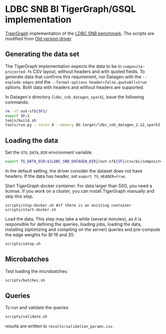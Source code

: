 # LDBC SNB BI TigerGraph/GSQL implementation

[TigerGraph](https://www.tigergraph.com) implementation of the [LDBC SNB benchmark](https://github.com/ldbc/ldbc_snb_docs). The scripts are modified from [Old version driver](https://github.com/tigergraph/ecosys/tree/ldbc/ldbc_benchmark/tigergraph/queries_v3)

## Generating the data set

The TigerGraph implementation expects the data to be in `composite-projected-fk` CSV layout, without headers and with quoted fields.
To generate data that confirms this requirement, run Datagen with the `--explode-edges` and the `--format-options header=false,quoteAll=true` options. Both data with headers and without headers are supported. 

In Datagen's directory (`ldbc_snb_datagen_spark`), issue the following commands:

```bash
rm -rf out-sf${SF}/
export SF=1
tools/build.sh
tools/run.py --cores 4 --memory 8G target/ldbc_snb_datagen_2.12_spark3.1-0.5.0-SNAPSHOT.jar -- --format csv --scale-factor ${SF} --explode-edges --mode bi --output-dir out-sf${SF}/ --generate-factors --format-options header=false
```

## Loading the data

Set the `$TG_DATA_DIR` environment variable.
```bash
export TG_DATA_DIR=${LDBC_SNB_DATAGEN_DIR}/out-sf${SF}/csv/bi/composite-projected-fk/
```

In the default setting, the driver consider the dataset does not have headers. If the data has header, set `export TG_HEADER=true`.

Start TigerGraph docker container. For data larger than 50G, you need a license. If you work on a cluster, you can install TigerGraph manually and skip this step.
```
scripts/stop-docker.sh #if there is an existing container
scripts/start-docker.sh
```

Load the data, This step may take a while (several minutes), as it is responsible for defining the queries, loading jobs, loading the data, installing (optimizing and compiling on the server) queries and pre-compute the edge weights for BI 19 and 20.

```bash
scripts/setup.sh
```

## Microbatches

Test loading the microbatches:
```bash
scripts/batches.sh
```

## Queries

To run and validate the queries

```bash
scripts/validate.sh
```

results are written to `results/validation_params.csv`.